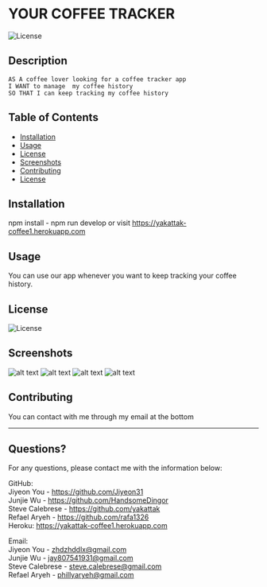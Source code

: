 # YOUR COFFEE TRACKER 
  ![License](https://img.shields.io/badge/License-MIT-yellow.svg)
  
  ## Description 
  
  ```text
  AS A coffee lover looking for a coffee tracker app
  I WANT to manage  my coffee history
  SO THAT I can keep tracking my coffee history
  ```
  
  ## Table of Contents
  * [Installation](#installation)
  * [Usage](#usage)
  * [License](#license)
  * [Screenshots](#screenshots)
  * [Contributing](#contributing)
  * [License](#license)
  
  ## Installation
  
  npm install - npm run develop or visit https://yakattak-coffee1.herokuapp.com
  
  ## Usage 
  
  You can use our app whenever you want to keep tracking your coffee history.
    
  ## License
    
  ![License](https://img.shields.io/badge/License-MIT-yellow.svg)
  
  ## Screenshots
  
  ![alt text](https://github.com/Jiyeon31/your-coffee-tracker/blob/main/client/src/assets/screenshots/main.jpg)
  ![alt text](https://github.com/Jiyeon31/your-coffee-tracker/blob/main/client/src/assets/screenshots/product.jpg)
  ![alt text](https://github.com/Jiyeon31/your-coffee-tracker/blob/main/client/src/assets/screenshots/profile.jpg)
  ![alt text](https://github.com/Jiyeon31/your-coffee-tracker/blob/main/client/src/assets/screenshots/favorite.jpg)
  
  ## Contributing
  
  You can contact with me through my email at the bottom
  
  ---
  
  ## Questions?

  For any questions, please contact me with the information below:
 
  GitHub:<br />
  Jiyeon You - https://github.com/Jiyeon31<br />
  Junjie Wu - https://github.com/HandsomeDingor<br />
  Steve Calebrese - https://github.com/yakattak<br />
  Refael Aryeh - https://github.com/rafa1326<br />
  Heroku: https://yakattak-coffee1.herokuapp.com<br />

  
  Email:<br /> 
  Jiyeon You - zhdzhddlx@gmail.com<br />
  Junjie Wu - jay807541931@gmail.com<br />
  Steve Calebrese - steve.calebrese@gmail.com<br />
  Refael Aryeh - phillyaryeh@gmail.com
  
